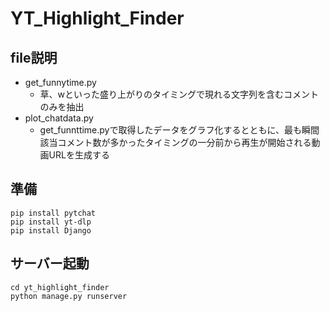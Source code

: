 # YT_Highlight_Finder
## file説明
- get_funnytime.py
    - 草、wといった盛り上がりのタイミングで現れる文字列を含むコメントのみを抽出
- plot_chatdata.py
    - get_funnttime.pyで取得したデータをグラフ化するとともに、最も瞬間該当コメント数が多かったタイミングの一分前から再生が開始される動画URLを生成する
## 準備
```
pip install pytchat
pip install yt-dlp
pip install Django
```

## サーバー起動
```
cd yt_highlight_finder
python manage.py runserver
```
